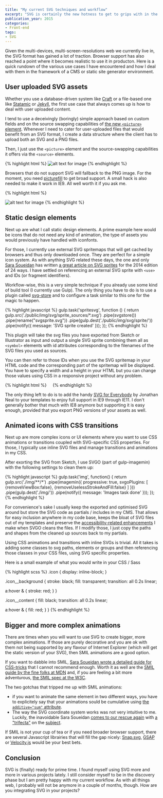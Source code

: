 ```yaml
---
title: "My current SVG techniques and workflow"
excerpt: "SVG is certainly the new hotness to get to grips with in the front-end world. Here are various use cases I encountered and the techniques and workflow I use with SVG today."
publication_year: 2015
categories:
- Front-end
tags:
- SVG
---
```


Given the multi-devices, multi-screen-resolutions web we currently live in, the SVG format has gained a lot of traction. Browser support has also reached a point where it becomes realistic to use it in producton. Here is a quick rundown of the various use cases I have encountered and how I deal with them in the framework of a CMS or static site generator environment.

## User uploaded SVG assets

Whether you use a database-driven system like [Craft](http://buildwithcraft.com) or a file-based one like [Statamic](http://statamic.com/) or [Jekyll](http://jekyllrb.com/), the first use case that always comes up is how to deal with user uploaded content.

I tend to use a deceivingly (boringly) simple approach based on custom fields and on the source swapping capabilities of [the new `<picture>` element](http://responsiveimages.org/). Whenever I need to cater for user-uploaded files that would benefit from an SVG format, I create a data structure where the client has to upload both an SVG and a PNG files.

Then, I just use the `<picture>` element and the source-swapping capabilities it offers via the `<source>` elements.

{% highlight html %}
<picture>
  <source type="image/svg+xml" srcset="svgimage.svg">
  <img src="pngimage.png" class="fluidimg" alt="alt text for image">
</picture>
{% endhighlight %}

Browsers that do not support SVG will fallback to the PNG image. For the moment, you need [picturefill](http://scottjehl.github.io/picturefill/) to get broad support. A small hack is also needed to make it work in IE9. All well worth it if you ask me.

{% highlight html %}
<picture>
  <!--[if IE 9]><video style="display: none;"><![endif]-->
  <source type="image/svg+xml" srcset="svgimage.svg">
  <!--[if IE 9]></video><![endif]-->
  <img src="pngimage.png" class="fluidimg" alt="alt text for image">
</picture>
{% endhighlight %}

## Static design elements

Next up are what I call static design elements. A prime example here would be icons that do not need any kind of animation, the type of assets you would previously have handled with iconfonts.

For those, I currently use external SVG spritemaps that will get cached by browsers and thus only downloaded once. They are perfect for a simple icon system. As with anything SVG related these days, the one and only [Sara Soueidan](http://sarasoueidan.com/) has written [a great article on SVG sprites](http://24ways.org/2014/an-overview-of-svg-sprite-creation-techniques/) for the 2014 edition of 24 ways. I have settled on referencing an external SVG sprite with `<use>` and IDs (or fragment identifiers).

Workflow-wise, this is a very simple technique if you already use some kind of build tool (I currently use Gulp). The only thing you have to do is to use a plugin called [svg-store](https://github.com/w0rm/gulp-svgstore) and to configure a task similar to this one for the magic to happen.

{% highlight javascript %}
gulp.task('spritesvg', function () {
  return gulp.src('./public/img/svg/sprite_sources/*.svg')
  .pipe(svgstore())
  .pipe(rename("svgsprite.svg"))
  .pipe(gulp.dest('./public/img/svg/sprite/'))
  .pipe(notify({ message: 'SVG sprite created' }));
});
{% endhighlight %}

This plugin will take the svg files you have exported from Sketch or Illustrator as input and output a single SVG sprite combining them all as `<symbol>` elements with id attributes corresponding to the filenames of the SVG files you used as sources.

You can then refer to those IDs when you use the SVG spritemap in your HTML code and the corresponding part of the spritemap will be displayed. You have to specify a width and a height in your HTML but you can change those values using CSS in a responsive project without any problem.

{% highlight html %}
<svg width="12" height="10" role="img" title="Email icon"><use xlink:href="/img/svg/sprite/svgsprite.svg#icon_email"></use></svg>
{% endhighlight %}

The only thing left to do is to add the handy [SVG for Everybody](https://github.com/jonathantneal/svg4everybody) by Jonathan Neal to your templates to enjoy full support in IE9 through IE11. I don't generally bother that much with IE8 anymore but supporting it is easy enough, provided that you export PNG versions of your assets as well.

## Animated icons with CSS transitions

Next up are more complex icons or UI elements where you want to use CSS animations or transitions coupled with SVG-specific CSS properties. For those, I typically use inline SVG files and manage transitions and animations in my CSS.

After exorting the SVG from Sketch, I use SVGO (part of gulp-imagemin) with the following settings to clean them up:

{% highlight javascript %}
gulp.task('img', function() {
  return gulp.src('./img/**/*')
  .pipe(imagemin({
    progressive: true,
    svgoPlugins: [ {removeViewBox:false}, {removeUselessStrokeAndFill:false} ]
  }))
  .pipe(gulp.dest('./img/'))
  .pipe(notify({ message: 'Images task done' }));
});
{% endhighlight %}

For convenience's sake I usually keep the exported and optimised SVG around but store the SVG code as partials / includes in my CMS. That allows for easy inclusion anywhere in my code base, keeps the bloat of SVG files out of my templates and preserve the [accessibility-related enhancements](http://www.sitepoint.com/tips-accessible-svg/) I make when SVGO cleans the files. If I modify those, I just copy the paths and shapes from the cleaned up sources back to my partials.

Using CSS animations and transitions with inline SVGs is trivial. All it takes is adding some classes to svg paths, elements or groups and then referencing those classes in your CSS files, using SVG specific properties.

Here is a small example of what you would write in your CSS / Sass

{% highlight scss %}
.icon
{
  display: inline-block;
}

.icon__background
{
  stroke: black;
  fill: transparent;
  transition: all 0.2s linear;

  a:hover &
  {
    stroke: red;
  }
}

.icon__content
{
  fill: black;
  transition: all 0.2s linear;

  a:hover &
  {
    fill: red;
  }
}
{% endhighlight %}

## Bigger and more complex animations

There are times when you will want to use SVG to create bigger, more complex animations. If those are purely decorative and you are ok with them not being supported by any flavour of Internet Explorer (which will get the static version of your SVG), then SMIL animations are a good option.

If you want to dabble into SMIL, [Sara Soueidan wrote a detailed guide for CSS-tricks](https://css-tricks.com/guide-svg-animations-smil/ "The SVG princess strikes again") that I cannot recommend enough. Worth it as well are the [SMIL guide by the fine folks at MDN](https://developer.mozilla.org/en-US/docs/Web/SVG/SVG_animation_with_SMIL) and, if you are feeling a bit more adventurous, [the SMIL spec at the W3C](http://www.w3.org/TR/2001/REC-smil-animation-20010904/#AdditiveAnim).

The two gotchas that tripped me up with SMIL animations:

- if you want to animate the same element in two different ways, you have to explicitely say that your animations sould be cumulative using [the `additive="sum"` attribute](http://www.w3.org/TR/2001/REC-smil-animation-20010904/#AdditiveAnim).
- The way the SVG coordinate system works was not very intuitive to me. Luckily, the inavoidable Sara Soueidan [comes to our rescue again](http://sarasoueidan.com/blog/svg-coordinate-systems/) with [a "trifecta"](http://sarasoueidan.com/blog/svg-transformations/) on the [subject](http://sarasoueidan.com/blog/nesting-svgs/).

If SMIL is not your cup of tea or if you need broader browser support, there are several Javascript librairies that will fill the gap nicely: [Snap.svg](http://snapsvg.io/), [GSAP](http://greensock.com/get-started-js) or [Velocity.js](http://julian.com/research/velocity/) would be your best bets.

## Conclusion

SVG is (finally) ready for prime time. I found myself using SVG more and more in various projects lately. I still consider myself to be in the discovery phase but I am pretty happy with my current workflow. As with all things web, I probably will not be anymore in a couple of months, though. How are you integrating SVG in your projects?